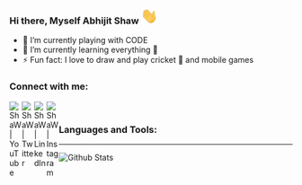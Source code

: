 ### Hi there, Myself Abhijit Shaw <img src="https://raw.githubusercontent.com/ABSphreak/ABSphreak/master/gifs/Hi.gif" width="30px">

- 🔭 I’m currently playing with CODE
- 🌱 I’m currently learning everything 🤣
- ⚡ Fun fact: I love to draw and play cricket 🏏 and mobile games 


### Connect with me:

[<img align="left" alt="ShaW | YouTube" width="22px" src="https://cdn.jsdelivr.net/npm/simple-icons@v3/icons/youtube.svg" />][youtube]
[<img align="left" alt="ShaW | Twitter" width="22px" src="https://cdn.jsdelivr.net/npm/simple-icons@v3/icons/twitter.svg" />][twitter]
[<img align="left" alt="ShaW | LinkedIn" width="22px" src="https://cdn.jsdelivr.net/npm/simple-icons@v3/icons/linkedin.svg" />][linkedin]
[<img align="left" alt="ShaW | Instagram" width="22px" src="https://cdn.jsdelivr.net/npm/simple-icons@v3/icons/instagram.svg" />][instagram]

<br />

### Languages and Tools:

---
<img align="left" alt="Github Stats" src="https://github-readme-stats.vercel.app/api?username=shawpns&bg_color=30,e96443,904e95&title_color=fff&text_color=fff" />


[youtube]: https://www.youtube.com/c/ABHIJITSHAWTUBE
[twitter]: https://twitter.com/_shhaw
[linkedin]: https://www.linkedin.com/in/shhaw/
[instagram]: https://www.instagram.com/_shhaw_/

